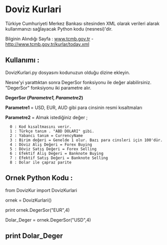 # Doviz Kurlari

Türkiye Cumhuriyeti Merkez Bankası sitesinden XML olarak verileri alarak kullanmanızı sağlayacak Python kodu (nesnesi)'dir. 

Bilginin Alındığı Sayfa : www.tcmb.gov.tr -  http://www.tcmb.gov.tr/kurlar/today.xml


Kullanımı :
--------------------------

DovizKurlari.py dosyasını kodunuzun olduğu dizine ekleyin. 

Nesne'yi yarattıktan sonra DegerSor fonksiyonu ile değer alabilirsiniz. "DegerSor" fonksiyonu iki parametre alır. 

<b>DegerSor (<i>Parametre1, Parametre2</i>) </b>

<b>Parametre1 </b> = USD, EUR, AUD gibi para cinsinin resmi kısaltmaları 

<b>Parametre2 </b>= Almak istediğiniz değer ;

      0 : Kod kısaltmasını verir. 
      1 : Türkçe tanım . "ABD DOLARI" gibi. 
      2 : Yabancı tanım = CurrencyName 
      3 : Birim değeri = Genelde 1 olur. Bazı para cinsleri için 100'dür. 
      4 : Döviz Alış Değeri = Forex Buying 
      5 : Döviz Satış Değeri = Forex Selling
      6 : Efektif Alış Değeri = Banknote Buying
      7 : Efektif Satış Değeri = Banknote Selling 
      8 : Dolar ile çapraz parite 
      

Ornek Python Kodu :  
---------------------------------------------
from DovizKur import DovizKurlari

ornek = DovizKurlari()

print ornek.DegerSor("EUR",4)

Dolar_Deger = ornek.DegerSor("USD",4)

print Dolar_Deger
----------------------------------------------
